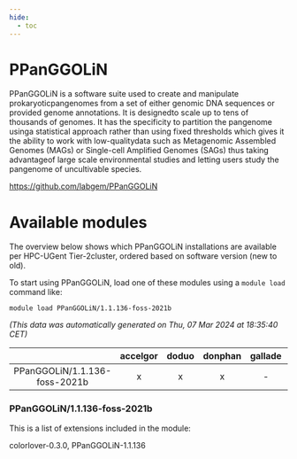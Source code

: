 ```yaml
---
hide:
  - toc
---
```


PPanGGOLiN
==========


PPanGGOLiN is a software suite used to create and manipulate prokaryoticpangenomes from a set of either genomic DNA sequences or provided genome annotations. It is designedto scale up to tens of thousands of genomes. It has the specificity to partition the pangenome usinga statistical approach rather than using fixed thresholds which gives it the ability to work with low-qualitydata such as Metagenomic Assembled Genomes (MAGs) or Single-cell Amplified Genomes (SAGs) thus taking advantageof large scale environmental studies and letting users study the pangenome of uncultivable species.

https://github.com/labgem/PPanGGOLiN
# Available modules


The overview below shows which PPanGGOLiN installations are available per HPC-UGent Tier-2cluster, ordered based on software version (new to old).

To start using PPanGGOLiN, load one of these modules using a `module load` command like:

```shell
module load PPanGGOLiN/1.1.136-foss-2021b
```

*(This data was automatically generated on Thu, 07 Mar 2024 at 18:35:40 CET)*  

| |accelgor|doduo|donphan|gallade|joltik|skitty|
| :---: | :---: | :---: | :---: | :---: | :---: | :---: |
|PPanGGOLiN/1.1.136-foss-2021b|x|x|x|-|x|x|


### PPanGGOLiN/1.1.136-foss-2021b

This is a list of extensions included in the module:

colorlover-0.3.0, PPanGGOLiN-1.1.136